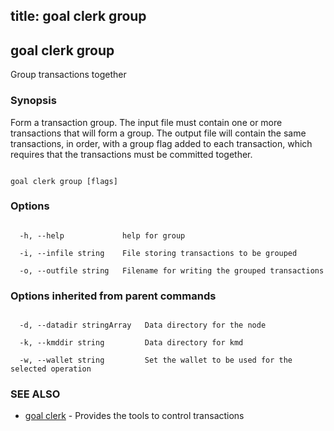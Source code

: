 title: goal clerk group
---
## goal clerk group



Group transactions together



### Synopsis



Form a transaction group.  The input file must contain one or more transactions that will form a group.  The output file will contain the same transactions, in order, with a group flag added to each transaction, which requires that the transactions must be committed together.



```

goal clerk group [flags]

```



### Options



```

  -h, --help             help for group

  -i, --infile string    File storing transactions to be grouped

  -o, --outfile string   Filename for writing the grouped transactions

```



### Options inherited from parent commands



```

  -d, --datadir stringArray   Data directory for the node

  -k, --kmddir string         Data directory for kmd

  -w, --wallet string         Set the wallet to be used for the selected operation

```



### SEE ALSO



* [goal clerk](../../clerk/clerk/)	 - Provides the tools to control transactions 



